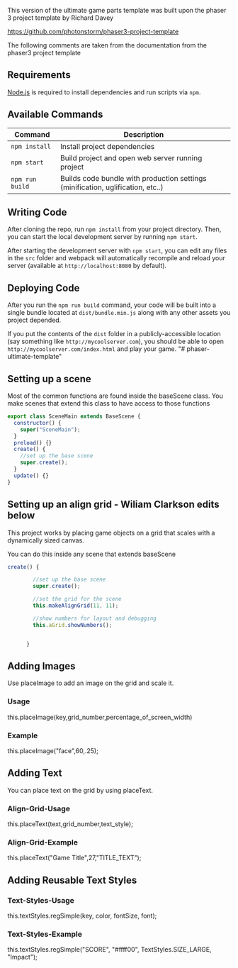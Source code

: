 This version of the ultimate game parts template was built upon the phaser 3 project template by Richard Davey

https://github.com/photonstorm/phaser3-project-template

The following comments are taken from the documentation from the phaser3 project template

## Requirements

[Node.js](https://nodejs.org) is required to install dependencies and run scripts via `npm`.

## Available Commands

| Command         | Description                                                                     |
| --------------- | ------------------------------------------------------------------------------- |
| `npm install`   | Install project dependencies                                                    |
| `npm start`     | Build project and open web server running project                               |
| `npm run build` | Builds code bundle with production settings (minification, uglification, etc..) |

## Writing Code

After cloning the repo, run `npm install` from your project directory. Then, you can start the local development
server by running `npm start`.

After starting the development server with `npm start`, you can edit any files in the `src` folder
and webpack will automatically recompile and reload your server (available at `http://localhost:8080`
by default).

## Deploying Code

After you run the `npm run build` command, your code will be built into a single bundle located at
`dist/bundle.min.js` along with any other assets you project depended.

If you put the contents of the `dist` folder in a publicly-accessible location (say something like `http://mycoolserver.com`),
you should be able to open `http://mycoolserver.com/index.html` and play your game.
"# phaser-ultimate-template"

## Setting up a scene

Most of the common functions are found inside the baseScene class. You make scenes that extend this class to have access to those functions

```javascript
export class SceneMain extends BaseScene {
  constructor() {
    super("SceneMain");
  }
  preload() {}
  create() {
    //set up the base scene
    super.create();
  }
  update() {}
}
```

## Setting up an align grid - Wiliam Clarkson edits below

This project works by placing game objects on a grid that scales with a dynamically sized canvas.

You can do this inside any scene that extends baseScene

```javascript
create() {

        //set up the base scene
        super.create();

        //set the grid for the scene
        this.makeAlignGrid(11, 11);

        //show numbers for layout and debugging
        this.aGrid.showNumbers();


      }
```

## Adding Images

Use placeImage to add an image on the grid and scale it.

### Usage

this.placeImage(key,grid_number,percentage_of_screen_width)

### Example

this.placeImage("face",60,.25);

## Adding Text

You can place text on the grid by using placeText.

### Align-Grid-Usage

this.placeText(text,grid_number,text_style);

### Align-Grid-Example

this.placeText("Game Title",27,"TITLE_TEXT");

## Adding Reusable Text Styles

### Text-Styles-Usage

this.textStyles.regSimple(key, color, fontSize, font);

### Text-Styles-Example

this.textStyles.regSimple("SCORE", "#ffff00", TextStyles.SIZE_LARGE, "Impact");
